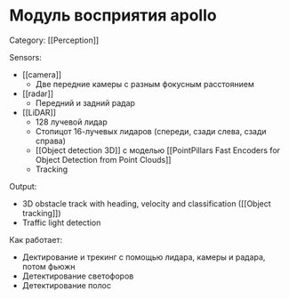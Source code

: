 # Модуль восприятия  apollo
Category: [[Perception]]

Sensors:
- [[camera]]
	- Две передние камеры с разным фокусным расстоянием
- [[radar]]
	- Передний и задний радар
- [[LiDAR]]
	- 128 лучевой лидар
	- Стопицот 16-лучевых лидаров (спереди, сзади слева, сзади справа)
	- [[Object detection 3D]] с моделью [[PointPillars Fast Encoders for Object Detection from Point Clouds]]
	- Tracking


Output:
 - 3D obstacle track with heading, velocity and classification ([[Object tracking]])
 - Traffic light detection

Как работает:
- Дектирование и трекинг с помощью лидара, камеры и радара, потом фьюжн
- Детектирование светофоров
- Детектирование полос